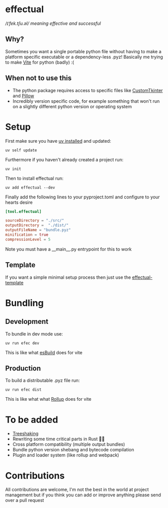# effectual

*/ɪˈfek.tʃu.əl/ meaning effective and successful*

## Why?

Sometimes you want a single portable python file without having to make a platform specific executable or a dependency-less .pyz! Basically me trying to make [Vite](https://vite.dev/) for python (badly) :(

## When not to use this

- The python package requires access to specific files like [CustomTkinter](https://github.com/TomSchimansky/CustomTkinter/wiki/Packaging#windows-pyinstaller-auto-py-to-exe) and [Pillow](https://python-pillow.org/)
- Incredibly version specific code, for example something that won't run on a slightly different python version or operating system

# Setup

First make sure you have [uv installed](https://docs.astral.sh/uv/getting-started/installation/#installation-methods) and updated:

    uv self update

Furthermore if you haven't already created a project run:

    uv init

Then to install effectual run:

    uv add effectual --dev

Finally add the following lines to your pyproject.toml and configure to your hearts desire

```TOML
[tool.effectual]

sourceDirectory = "./src/"
outputDirectory =  "./dist/"
outputFileName = "bundle.pyz"
minification = true
compressionLevel = 5
```

Note you must have a \_\_main\_\_.py entrypoint for this to work

## Template

If you want a simple minimal setup process then just use the [effectual-template](https://github.com/effectualpy/effectual-template)

# Bundling

## Development

To bundle in dev mode use:

    uv run efec dev

This is like what [esBuild](https://esbuild.github.io/) does for vite

## Production

To build a distributable .pyz file run:

    uv run efec dist

This is like what what [Rollup](https://rollupjs.org/) does for vite

# To be added

- [Treeshaking](https://webpack.js.org/guides/tree-shaking/)
- Rewriting some time critical parts in Rust 🚀🦀
- Cross platform compatibility (multiple output bundles)
- Bundle python version shebang and bytecode compilation
- Plugin and loader system (like rollup and webpack)

# Contributions

All contributions are welcome, I'm not the best in the world at project management but if you think you can add or improve anything please send over a pull request
